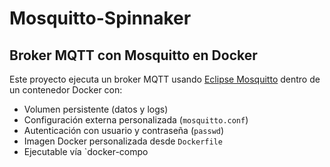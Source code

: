 # Mosquitto-Spinnaker

## Broker MQTT con Mosquitto en Docker

Este proyecto ejecuta un broker MQTT usando [Eclipse Mosquitto](https://mosquitto.org/) dentro de un contenedor Docker con:

-  Volumen persistente (datos y logs)
-  Configuración externa personalizada (`mosquitto.conf`)
-  Autenticación con usuario y contraseña (`passwd`)
-  Imagen Docker personalizada desde `Dockerfile`
-  Ejecutable vía `docker-compo

